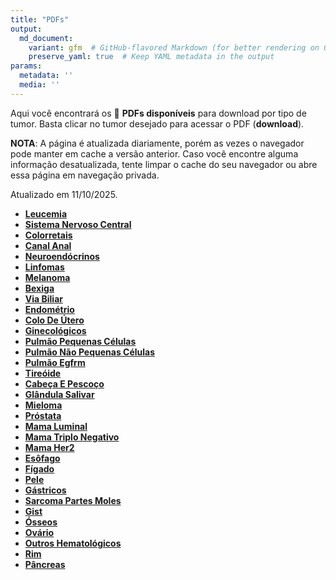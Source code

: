 ```yaml
---
title: "PDFs"
output: 
  md_document:
    variant: gfm  # GitHub-flavored Markdown (for better rendering on GitHub)
    preserve_yaml: true  # Keep YAML metadata in the output
params:
  metadata: ''
  media: ''
---
```


<script async src="https://scripts.simpleanalyticscdn.com/latest.js"></script>

Aqui você encontrará os 📝 **PDFs disponíveis** para download por tipo
de tumor. Basta clicar no tumor desejado para acessar o PDF
(**download**).

**NOTA**: A página é atualizada diariamente, porém as vezes o navegador
pode manter em cache a versão anterior. Caso você encontre alguma
informação desatualizada, tente limpar o cache do seu navegador ou abre
essa página em navegação privada.

Atualizado em 11/10/2025.

- [**Leucemia**](https://coeoralmeds-e768.restdb.io/media/68e9e85c0d20f7250002b53d?download=true)
- [**Sistema Nervoso
  Central**](https://coeoralmeds-e768.restdb.io/media/68e9e85d0d20f7250002b540?download=true)
- [**Colorretais**](https://coeoralmeds-e768.restdb.io/media/68e9e8610d20f7250002b545?download=true)
- [**Canal
  Anal**](https://coeoralmeds-e768.restdb.io/media/68e9e8620d20f7250002b547?download=true)
- [**Neuroendócrinos**](https://coeoralmeds-e768.restdb.io/media/68e9e8640d20f7250002b549?download=true)
- [**Linfomas**](https://coeoralmeds-e768.restdb.io/media/68e9e8660d20f7250002b54b?download=true)
- [**Melanoma**](https://coeoralmeds-e768.restdb.io/media/68e9e8680d20f7250002b54d?download=true)
- [**Bexiga**](https://coeoralmeds-e768.restdb.io/media/68e9e8690d20f7250002b54f?download=true)
- [**Via
  Biliar**](https://coeoralmeds-e768.restdb.io/media/68e9e86b0d20f7250002b551?download=true)
- [**Endométrio**](https://coeoralmeds-e768.restdb.io/media/68e9e86d0d20f7250002b553?download=true)
- [**Colo De
  Útero**](https://coeoralmeds-e768.restdb.io/media/68e9e86f0d20f7250002b555?download=true)
- [**Ginecológicos**](https://coeoralmeds-e768.restdb.io/media/68e9e8710d20f7250002b557?download=true)
- [**Pulmão Pequenas
  Células**](https://coeoralmeds-e768.restdb.io/media/68e9e8720d20f7250002b559?download=true)
- [**Pulmão Não Pequenas
  Células**](https://coeoralmeds-e768.restdb.io/media/68e9e8740d20f7250002b55b?download=true)
- [**Pulmão
  Egfrm**](https://coeoralmeds-e768.restdb.io/media/68e9e8760d20f7250002b55c?download=true)
- [**Tireóide**](https://coeoralmeds-e768.restdb.io/media/68e9e8790d20f7250002b561?download=true)
- [**Cabeça E
  Pescoço**](https://coeoralmeds-e768.restdb.io/media/68e9e87b0d20f7250002b563?download=true)
- [**Glândula
  Salivar**](https://coeoralmeds-e768.restdb.io/media/68e9e87c0d20f7250002b565?download=true)
- [**Mieloma**](https://coeoralmeds-e768.restdb.io/media/68e9e87e0d20f7250002b567?download=true)
- [**Próstata**](https://coeoralmeds-e768.restdb.io/media/68e9e8800d20f7250002b569?download=true)
- [**Mama
  Luminal**](https://coeoralmeds-e768.restdb.io/media/68e9e8840d20f7250002b56d?download=true)
- [**Mama Triplo
  Negativo**](https://coeoralmeds-e768.restdb.io/media/68e9e8860d20f7250002b56f?download=true)
- [**Mama
  Her2**](https://coeoralmeds-e768.restdb.io/media/68e9e8870d20f7250002b571?download=true)
- [**Esôfago**](https://coeoralmeds-e768.restdb.io/media/68e9e8890d20f7250002b577?download=true)
- [**Fígado**](https://coeoralmeds-e768.restdb.io/media/68e9e88b0d20f7250002b579?download=true)
- [**Pele**](https://coeoralmeds-e768.restdb.io/media/68e9e88c0d20f7250002b57b?download=true)
- [**Gástricos**](https://coeoralmeds-e768.restdb.io/media/68e9e88e0d20f7250002b57d?download=true)
- [**Sarcoma Partes
  Moles**](https://coeoralmeds-e768.restdb.io/media/68e9e8900d20f7250002b57f?download=true)
- [**Gist**](https://coeoralmeds-e768.restdb.io/media/68e9e8920d20f7250002b581?download=true)
- [**Ósseos**](https://coeoralmeds-e768.restdb.io/media/68e9e8940d20f7250002b583?download=true)
- [**Ovário**](https://coeoralmeds-e768.restdb.io/media/68e9e8960d20f7250002b585?download=true)
- [**Outros
  Hematológicos**](https://coeoralmeds-e768.restdb.io/media/68e9e8970d20f7250002b587?download=true)
- [**Rim**](https://coeoralmeds-e768.restdb.io/media/68e9e8990d20f7250002b589?download=true)
- [**Pâncreas**](https://coeoralmeds-e768.restdb.io/media/68e9e89b0d20f7250002b58b?download=true)
